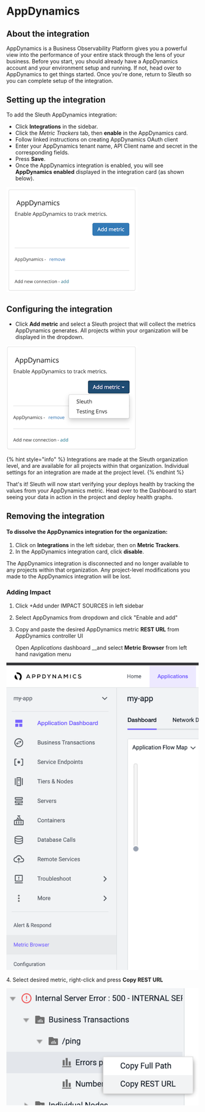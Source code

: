 # AppDynamics

## About the integration

AppDynamics is a Business Observability Platform gives you a powerful view into the performance of your entire stack through the lens of your business. Before you start, you should already have a AppDynamics account and your environment setup and running. If not, head over to AppDynamics to get things started. Once you're done, return to Sleuth so you can complete setup of the integration.

## Setting up the integration

To add the Sleuth AppDynamics integration:

* Click **Integrations** in the sidebar.
* Click the _Metric Trackers_ tab, then **enable** in the AppDynamics card.
* Follow linked instructions on creating AppDynamics OAuth client
* Enter your AppDynamics tenant name, API Client name and secret in the corresponding fields.
* Press **Save**.
* Once the AppDynamics integration is enabled, you will see **AppDynamics enabled** displayed in the integration card (as shown below).

![](<../../../.gitbook/assets/image (6) (1).png>)

## Configuring the integration

* Click **Add metric** and select a Sleuth project that will collect the metrics AppDynamics generates. All projects within your organization will be displayed in the dropdown.

![](../../../.gitbook/assets/screenshot-2021-04-12-at-14.24.43.png)

{% hint style="info" %}
Integrations are made at the Sleuth organization level, and are available for all projects within that organization. Individual settings for an integration are made at the project level.
{% endhint %}

That's it! Sleuth will now start verifying your deploys health by tracking the values from your AppDynamics metric. Head over to the Dashboard to start seeing your data in action in the project and deploy health graphs.

## Removing the integration

#### To dissolve the AppDynamics integration for the organization:

1. Click on **Integrations** in the left sidebar, then on **Metric Trackers**.
2. In the AppDynamics integration card, click **disable**.

The AppDynamics integration is disconnected and no longer available to any projects within that organization. Any project-level modifications you made to the AppDynamics integration will be lost.

### Adding Impact

1. Click +Add under IMPACT SOURCES in left sidebar
2. Select AppDynamics from dropdown and click "Enable and add"
3.  Copy and paste the desired AppDynamics metric **REST URL** from AppDynamics controller UI

    Open _Applications_ dashboard \_\_and select **Metric Browser** from left hand navigation menu

![](<../../../.gitbook/assets/image (1).png>)

4\.    Select desired metric, right-click and press **Copy REST URL**

![](<../../../.gitbook/assets/image (7).png>)

